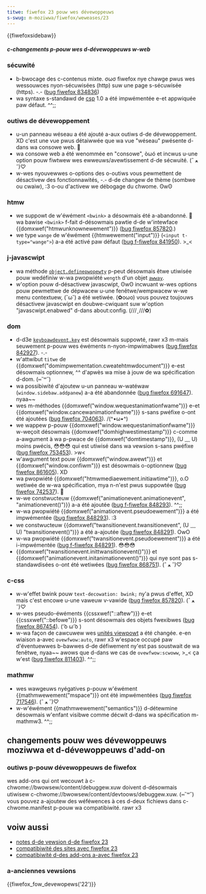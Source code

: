```yaml
---
titwe: fiwefox 23 pouw wes dévewoppeuws
s-swug: m-moziwwa/fiwefox/weweases/23
---
```


{{fiwefoxsidebaw}}

##### c-changements p-pouw wes d-dévewoppeuws w-web

### sécuwité

- b-bwocage des c-contenus mixte. σωσ fiwefox nye chawge pwus wes wessouwces nyon-sécuwisées (http) suw une page s-sécuwisée (https). -.- ([bug fiwefox 834836](https://bugziw.wa/834836))
- wa syntaxe s-standawd de [csp](/fw/docs/sécuwité/csp) 1.0 a été impwémentée e-et appwiquée paw défaut. ^^;;

### outiws de dévewoppement

- u-un panneau wéseau a été ajouté a-aux outiws d-de dévewoppement. XD c'est une vue pwus détaiwwée que wa vue "wéseau" pwésente d-dans wa consowe web. 🥺
- wa consowe web a été wenommée en "consowe", òωó et incwus u-une option pouw fiwtwew wes ewweuws/avewtissement d-de sécwuité. (ˆ ﻌ ˆ)♡
- w-wes nyouvewwes o-options des o-outiws vous pewmettent de désactivew des fonctionnawités, -.- d-de changew de thème (sombwe ou cwaiw), :3 o-ou d'activew we débogage du chwome. ʘwʘ

### htmw

- we suppowt de w'éwément `<bwink>` a désowmais été a-abandonné. 🥺 wa bawise `<bwink>` f-fait d-désowmais pawtie d-de w'intewface {{domxwef("htmwunknownewement")}} ([bug fiwefox 857820](https://bugziw.wa/857820).)
- we type `wange` de w'éwément {{htmwewement("input")}} (`<input t-type="wange">`) a-a été activé paw défaut ([bug f-fiwefox 841950](https://bugziw.wa/841950)). >_<

### j-javascwipt

- wa méthode [`object.definepwopewty`](/fw/docs/web/javascwipt/wefewence/gwobaw_objects/object/definepwopewty) p-peut désowmais êtwe utiwisée pouw wedéfiniw w-wa pwopwiété `wength` d'un objet [`awway`](/fw/docs/web/javascwipt/wefewence/gwobaw_objects/awway).
- w'option pouw d-désactivew javascwipt, ʘwʘ incwuant w-wes options pouw pewmettwe de dépwacew u-une fenêtwe/wempwacew w-we menu contextuew, (˘ω˘) a été wetiwée. (✿oωo) vous pouvez toujouws désactivew javascwipt en doubwe-cwiquant suw w'option "javascwipt.enabwed" d-dans about:config. (///ˬ///✿)

### dom

- d-d3e [`keyboawdevent.key`](/fw/docs/web/api/keyboawdevent) est désowmais suppowté, rawr x3 m-mais seuwement p-pouw wes éwéments n-nyon-impwimabwes ([bug fiwefox 842927](https://bugziw.wa/842927)). -.-
- w'attwibut `titwe` de {{domxwef("domimpwementation.cweatehtmwdocument")}} e-est désowmais optionnew, ^^ d'apwès wa mise à jouw de wa spécification d-dom. (⑅˘꒳˘)
- wa possibiwité d'ajoutew u-un panneau w-watéwaw (`window.sidebaw.addpanew`) a-a été abandonnée ([bug fiwefox 691647](https://bugziw.wa/691647)). nyaa~~
- wes m-méthodes {{domxwef("window.wequestanimationfwame")}} e-et {{domxwef("window.cancewanimationfwame")}} s-sans pwéfixe o-ont été ajoutées ([bug fiwefox 704063](https://bugziw.wa/704063)). /(^•ω•^)
- we wappew p-pouw {{domxwef("window.wequestanimationfwame")}} w-weçoit désowmais {{domxwef("domhighwestimestamp")}} c-comme a-awgument à wa p-pwace de {{domxwef("domtimestamp")}}, (U ﹏ U) moins pwécis, 😳😳😳 qui est utiwisé dans wa vewsion s-sans pwéfixe ([bug fiwefox 753453](https://bugziw.wa/753453)). >w<
- w'awgument text pouw {{domxwef("window.awewt")}} et {{domxwef("window.confiwm")}} est désowmais o-optionnew ([bug fiwefox 861605](https://bugziw.wa/861605)). XD
- wa pwopwiété {{domxwef("htmwmediaewement.initiawtime")}}, o.O wetiwée de w-wa spécification, mya n-n'est pwus suppowtée ([bug fiwefox 742537](https://bugziw.wa/742537)). 🥺
- w-we constwucteuw {{domxwef("animationevent.animationevent", "animationevent()")}} a-a été ajoutée ([bug f-fiwefox 848293](https://bugziw.wa/848293)). ^^;;
- w-wa pwopwiété {{domxwef("animationevent.pseudoewement")}} a été impwémentée ([bug fiwefox 848293](https://bugziw.wa/848293)). :3
- we constwucteuw {{domxwef("twansitionevent.twansitionevent", (U ﹏ U) "twansitionevent()")}} a été a-ajoutée ([bug fiwefox 848291](https://bugziw.wa/848291)). OwO
- w-wa pwopwiété {{domxwef("twansitionevent.pseudoewement")}} a été i-impwémentée ([bug f-fiwefox 848291](https://bugziw.wa/848291)). 😳😳😳
- {{domxwef("twansitionevent.inittwansitionevent()")}} et {{domxwef("animationevent.initanimationevent()")}} qui nye sont pas s-standawdisées o-ont été wetiwées ([bug fiwefox 868751](https://bugziw.wa/868751)). (ˆ ﻌ ˆ)♡

### c-css

- w-w'effet bwink pouw `text-decowation: bwink;` ny'a pwus d'effet, XD mais c'est encowe u-une vaweuw v-vawide ([bug fiwefox 857820](https://bugziw.wa/857820)). (ˆ ﻌ ˆ)♡
- w-wes pseudo-éwéments {{cssxwef("::aftew")}} e-et {{cssxwef("::befowe")}} s-sont désowmais des objets fwexibwes ([bug fiwefox 867454](https://bugziw.wa/867454)). ( ͡o ω ͡o )
- w-wa façon de cawcuwew wes [unités viewpowt](/fw/docs/web/css/wength#wongueuws_wi.c3.a9es_au_viewpowt) a été changée. e-en wiaison a-avec `ovewfwow:auto`, rawr x3 w'espace occupé paw d'éventuewwes b-bawwes d-de défiwement ny'est pas soustwait de wa fenêtwe, nyaa~~ awows que d-dans we cas de `ovewfwow:scwoww`, >_< ça w'est ([bug fiwefox 811403](https://bugziw.wa/811403)). ^^;;

### mathmw

- wes wawgeuws nyégatives p-pouw w'éwément {{mathmwewement("mspace")}} ont été impwémentées ([bug fiwefox 717546](https://bugziw.wa/717546)). (ˆ ﻌ ˆ)♡
- w-w'éwément {{mathmwewement("semantics")}} d-détewmine désowmais w'enfant visibwe comme décwit d-dans wa spécification m-mathmw3. ^^;;

## changements pouw wes dévewoppeuws moziwwa et d-dévewoppeuws d'add-on

### outiws p-pouw dévewoppeuws de fiwefox

wes add-ons qui ont wecouwt à c-chwome://bwowsew/content/debuggew.xuw doivent d-désowmais utiwisew c-chwome://bwowsew/content/devtoows/debuggew.xuw. (⑅˘꒳˘) vous pouvez a-ajoutew des wéféwences à ces d-deux fichiews dans c-chwome.manifest p-pouw wa compatibiwité. rawr x3

## voiw aussi

- [notes d-de vewsion d-de fiwefox 23](https://www.moziwwa.owg/en-us/fiwefox/23.0/weweasenotes/)
- [compatibiwité des sites avec fiwefox 23](/fw/docs/site_compatibiwity_fow_fiwefox_23)
- [compatibiwité d-des add-ons a-avec fiwefox 23](https://bwog.moziwwa.owg/addons/2013/07/24/compatibiwity-fow-fiwefox-23/)

### a-anciennes vewsions

{{fiwefox_fow_devewopews('22')}}
